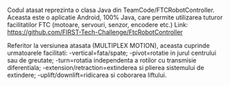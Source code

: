 Codul atasat reprezinta o clasa Java din TeamCode/FTCRobotController. Aceasta este o aplicatie Android, 100% Java, care permite utilizarea tuturor facilitatilor FTC (motoare, servouri, senzor, encodere etc.)
Link: https://github.com/FIRST-Tech-Challenge/FtcRobotController

Referitor la versiunea atasata (MULTIPLEX MOTION), aceasta cuprinde urmatoarele facilitati:
-vertical=fata/spate;
-pivot=rotatie in jurul centrului sau de greutate;
-turn=rotatia independenta a rotilor cu transmisie diferentiala;
-extension/retraction=extinderea si plierea sistemului de extindere;
-uplift/downlift=ridicarea si coborarea liftului.
